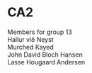 # CA2

Members for group 13 <br />
Hallur við Neyst <br />
Murched Kayed <br />
John David Bloch Hansen <br /> 
Lasse Hougaard Andersen <br />
